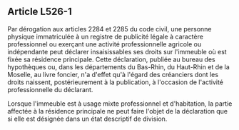 Article L526-1
----
Par dérogation aux articles 2284 et 2285 du code civil, une personne physique
immatriculée à un registre de publicité légale à caractère professionnel ou
exerçant une activité professionnelle agricole ou indépendante peut déclarer
insaisissables ses droits sur l'immeuble où est fixée sa résidence principale.
Cette déclaration, publiée au bureau des hypothèques ou, dans les départements
du Bas-Rhin, du Haut-Rhin et de la Moselle, au livre foncier, n'a d'effet qu'à
l'égard des créanciers dont les droits naissent, postérieurement à la
publication, à l'occasion de l'activité professionnelle du déclarant.

Lorsque l'immeuble est à usage mixte professionnel et d'habitation, la partie
affectée à la résidence principale ne peut faire l'objet de la déclaration que
si elle est désignée dans un état descriptif de division.
